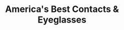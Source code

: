 ---
title: "America's Best Contacts & Eyeglasses"
url: /springfield/americas-best-contacts-and-eyeglasses/
shop: optician
---
